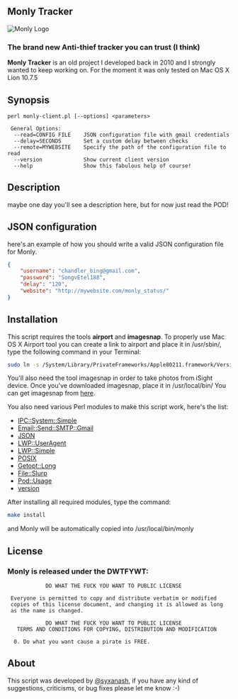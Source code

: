 ## Monly Tracker

![Monly Logo](http://i.imgur.com/kWO9fJT.png "Monly Logo")

### The brand new Anti-thief tracker you can trust (I think)

**Monly Tracker** is an old project I developed back in 2010 and I strongly wanted to keep working on. For the moment it  was only tested on Mac OS X Lion 10.7.5

## Synopsis

```
perl monly-client.pl [--options] <parameters>

 General Options:
  --read=CONFIG FILE    JSON configuration file with gmail credentials
  --delay=SECONDS       Set a custom delay between checks
  --remote=MYWEBSITE    Specify the path of the configuration file to read
  --version             Show current client version
  --help                Show this fabulous help of course!
```

## Description

maybe one day you'll see a description here, but for now just read the POD!

## JSON configuration

here's an example of how you should write a valid JSON configuration file for Monly.

```json
{
    "username": "chandler_bing@gmail.com",
    "password": "SongvEtel188",
    "delay": "120",
    "website": "http://mywebsite.com/monly_status/"
}
```

## Installation

This script requires the tools **airport** and **imagesnap**.
To properly use Mac OS X Airport tool you can create a link to airport
and place it in /usr/sbin/, type the following command in your Terminal:

```sh
sudo ln -s /System/Library/PrivateFrameworks/Apple80211.framework/Versions/Current/Resources/airport /usr/sbin/airport
```

You'll also need the tool imagesnap in order to take photos from iSight device.
Once you've downloaded imagesnap, place it in /usr/local/bin/
You can get imagesnap from [here](http://iharder.sourceforge.net/current/macosx/imagesnap/).

You also need various Perl modules to make this script work, here's the list:

* [IPC::System::Simple](https://metacpan.org/pod/IPC::System::Simple)
* [Email::Send::SMTP::Gmail](https://metacpan.org/pod/Email::Send::SMTP::Gmail)
* [JSON](http://search.cpan.org/~makamaka/JSON-2.59/lib/JSON.pm)
* [LWP::UserAgent](http://search.cpan.org/~gaas/libwww-perl-6.04/lib/LWP/UserAgent.pm)
* [LWP::Simple](https://metacpan.org/pod/LWP::Simple)
* [POSIX](https://metacpan.org/pod/POSIX)
* [Getopt::Long](http://search.cpan.org/~enrys/POD2-IT-Getopt-Long/lib/POD2/IT/Getopt/Long.pm)
* [File::Slurp](http://search.cpan.org/~uri/File-Slurp-9999.19/lib/File/Slurp.pm)
* [Pod::Usage](http://perldoc.perl.org/Pod/Usage.html)
* [version](http://search.cpan.org/~jpeacock/version-0.99/lib/version.pod)

After installing all required modules, type the command:

```sh
make install
```

and Monly will be automatically copied into /usr/local/bin/monly

## License
### Monly is released under the DWTFYWT:

```
            DO WHAT THE FUCK YOU WANT TO PUBLIC LICENSE
 
 Everyone is permitted to copy and distribute verbatim or modified
 copies of this license document, and changing it is allowed as long
 as the name is changed.
 
            DO WHAT THE FUCK YOU WANT TO PUBLIC LICENSE
   TERMS AND CONDITIONS FOR COPYING, DISTRIBUTION AND MODIFICATION

  0. Do what you want cause a pirate is FREE.
```

## About

This script was developed by [@syxanash](http://twitter.com/syxanash), if you have any kind of suggestions, criticisms, or bug fixes please let me know :-)